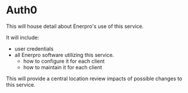 # Auth0

This will house detail about Enerpro's use of this service.

It will include:
- user credentials
- all Enerpro software utilizing this service.
  - how to configure it for each client
  - how to maintain it for each client

This will provide a central location review impacts of possible changes to this service.

